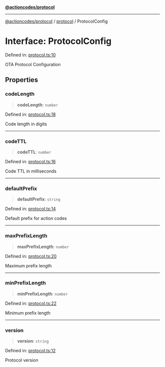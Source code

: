 [**@actioncodes/protocol**](../../README.md)

***

[@actioncodes/protocol](../../modules.md) / [protocol](../README.md) / ProtocolConfig

# Interface: ProtocolConfig

Defined in: [protocol.ts:10](https://github.com/otaprotocol/actioncodes/blob/8a4aa3018c6ed7e0af5268c1fef98a56ef85fed1/src/protocol.ts#L10)

OTA Protocol Configuration

## Properties

### codeLength

> **codeLength**: `number`

Defined in: [protocol.ts:18](https://github.com/otaprotocol/actioncodes/blob/8a4aa3018c6ed7e0af5268c1fef98a56ef85fed1/src/protocol.ts#L18)

Code length in digits

***

### codeTTL

> **codeTTL**: `number`

Defined in: [protocol.ts:16](https://github.com/otaprotocol/actioncodes/blob/8a4aa3018c6ed7e0af5268c1fef98a56ef85fed1/src/protocol.ts#L16)

Code TTL in milliseconds

***

### defaultPrefix

> **defaultPrefix**: `string`

Defined in: [protocol.ts:14](https://github.com/otaprotocol/actioncodes/blob/8a4aa3018c6ed7e0af5268c1fef98a56ef85fed1/src/protocol.ts#L14)

Default prefix for action codes

***

### maxPrefixLength

> **maxPrefixLength**: `number`

Defined in: [protocol.ts:20](https://github.com/otaprotocol/actioncodes/blob/8a4aa3018c6ed7e0af5268c1fef98a56ef85fed1/src/protocol.ts#L20)

Maximum prefix length

***

### minPrefixLength

> **minPrefixLength**: `number`

Defined in: [protocol.ts:22](https://github.com/otaprotocol/actioncodes/blob/8a4aa3018c6ed7e0af5268c1fef98a56ef85fed1/src/protocol.ts#L22)

Minimum prefix length

***

### version

> **version**: `string`

Defined in: [protocol.ts:12](https://github.com/otaprotocol/actioncodes/blob/8a4aa3018c6ed7e0af5268c1fef98a56ef85fed1/src/protocol.ts#L12)

Protocol version
